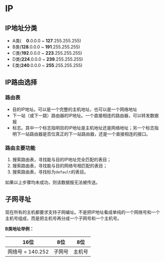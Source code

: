 # IP

<!-- toc -->

## IP地址分类

* A类(&nbsp;&nbsp;&nbsp;&nbsp;**0**.0.0.0 ~ **127**.255.255.255)
* B类(**128**.0.0.0 ~ **191**.255.255.255)
* C类(**192**.0.0.0 ~ **223**.255.255.255)
* D类(**224**.0.0.0 ~ **239**.255.255.255)
* E类(**240**.0.0.0 ~ **255**.255.255.255)

## IP路由选择

### 路由表

* 目的IP地址。可以是一个完整的主机地址，也可以是一个网络地址
* 下一站（或下一跳）路由器的IP地址。一个直接相连的路由器，可以转发数据报
* 标志。其中一个标志指明目的IP地址是主机地址还是网络地址；另一个标志指明下一站路由器是否位真正的下一站路由器，还是一个直接相连的接口。

### 路由主要功能

1. 搜索路由表，寻找能与目的IP地址完全匹配的表目；
2. 搜索路由表，寻找能与目的网络号相匹配的表目；
3. 搜索路由表，寻找标为`default`的表目。

如果以上步骤均未成功，则该数据报无法被传送。

## 子网寻址

现在所有的主机都要求支持子网编址。不是把IP地址看成单纯的一个网络号和一个主机号组成，而是把主机号再分成一个子网号和一个主机号。

**B类地址举例：**

| 16位 | 8位 | 8位 |
|:---:|:---:|:---:|
| 网络号 = 140.252 | 子网号 | 主机号 |
